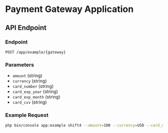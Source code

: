 # Payment Gateway Application

## API Endpoint

### Endpoint

`POST /app/example/{gateway}`

### Parameters

- `amount` (string)
- `currency` (string)
- `card_number` (string)
- `card_exp_year` (string)
- `card_exp_month` (string)
- `card_cvv` (string)

### Example Request

```bash
php bin/console app:example shift4 --amount=100 --currency=USD --card_number=4111111111111111 --card_exp_year=2025 --card_exp_month=12 --card_cvv=123

